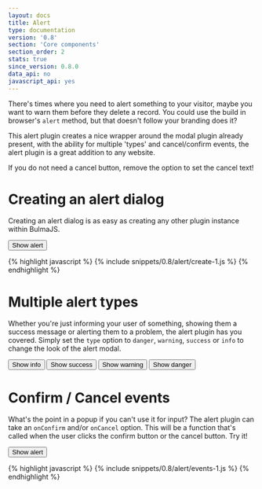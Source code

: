 ```yaml
---
layout: docs
title: Alert
type: documentation
version: '0.8'
section: 'Core components'
section_order: 2
stats: true
since_version: 0.8.0
data_api: no
javascript_api: yes
---
```


There's times where you need to alert something to your visitor, maybe you want to warn them before they delete a record. You could use the build in browser's `alert` method, but that doesn't follow your branding does it?

This alert plugin creates a nice wrapper around the modal plugin already present, with the ability for multiple 'types' and cancel/confirm events, the alert plugin is a great addition to any website.

If you do not need a cancel button, remove the option to set the cancel text!

# Creating an alert dialog
Creating an alert dialog is as easy as creating any other plugin instance within BulmaJS.
<div class="code-example">
    <button id="example-alert-button-1" class="button is-primary">Show alert</button>
</div>

<script>
    document.querySelector('#example-alert-button-1').addEventListener('click', function(e) {
        Bulma.create('alert', {
            type: 'danger',
            title: 'This is an alert!',
            body: 'Ooohh what button you gonna click?',
            confirm: 'Confirm it!',
            cancel: 'Maybe not'
        });
    });
</script>

{% highlight javascript %}
{% include snippets/0.8/alert/create-1.js %}
{% endhighlight %}

# Multiple alert types
Whether you're just informing your user of something, showing them a success message or alerting them to a problem, the alert plugin has you covered. Simply set the `type` option to `danger`, `warning`, `success` or `info` to change the look of the alert modal.

<div class="code-example">
    <button id="example-alert-button-2" class="button is-info">Show info</button>
    <button id="example-alert-button-3" class="button is-success">Show success</button>
    <button id="example-alert-button-4" class="button is-warning">Show warning</button>
    <button id="example-alert-button-5" class="button is-danger">Show danger</button>
</div>

<script>
    document.querySelector('#example-alert-button-2').addEventListener('click', function(e) {
        Bulma.create('alert', {
            type: 'info',
            title: 'This is an alert!',
            body: 'Ooohh what button you gonna click?',
            confirm: 'Confirm it!',
            cancel: 'Maybe not'
        });
    });

    document.querySelector('#example-alert-button-3').addEventListener('click', function(e) {
        Bulma.create('alert', {
            type: 'success',
            title: 'This is an alert!',
            body: 'Ooohh what button you gonna click?',
            confirm: 'Confirm it!',
            cancel: 'Maybe not'
        });
    });

    document.querySelector('#example-alert-button-4').addEventListener('click', function(e) {
        Bulma.create('alert', {
            type: 'warning',
            title: 'This is an alert!',
            body: 'Ooohh what button you gonna click?',
            confirm: 'Confirm it!',
            cancel: 'Maybe not'
        });
    });

    document.querySelector('#example-alert-button-5').addEventListener('click', function(e) {
        Bulma.create('alert', {
            type: 'danger',
            title: 'This is an alert!',
            body: 'Ooohh what button you gonna click?',
            confirm: 'Confirm it!',
            cancel: 'Maybe not'
        });
    });
</script>

# Confirm / Cancel events
What's the point in a popup if you can't use it for input? The alert plugin can take an `onConfirm` and/or `onCancel` option. This will be a function that's called when the user clicks the confirm button or the cancel button. Try it!

<div class="code-example">
    <button id="example-alert-button-6" class="button is-primary">Show alert</button>
</div>

<script>
    document.querySelector('#example-alert-button-6').addEventListener('click', function(e) {
        Bulma.create('alert', {
            type: 'danger',
            title: 'This is an alert!',
            body: 'Ooohh what button you gonna click?',
            confirm: 'Confirm!',
            cancel: 'Cancel!',
            onConfirm: function() {
                Bulma.create('alert', {
                    title: 'Confirmed',
                    body: 'You clicked confirm!'
                });
            },
            onCancel: function() {
                Bulma.create('alert', {
                    title: 'Cancelled',
                    body: 'You clicked cancel!'
                });
            }
        });
    });
</script>

{% highlight javascript %}
{% include snippets/0.8/alert/events-1.js %}
{% endhighlight %}